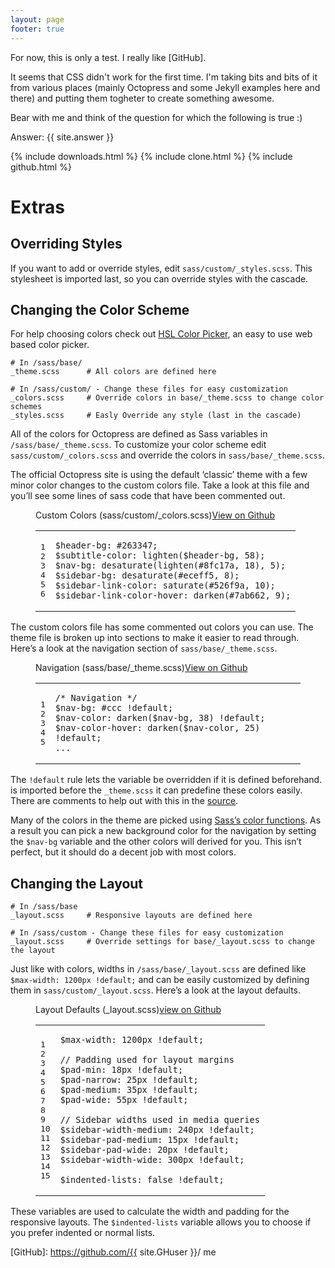 ```yaml
---
layout: page
footer: true
---
```


For now, this is only a test. I really like [GitHub].

It seems that CSS didn't work for the first time. I'm taking bits and bits of
it from various places (mainly Octopress and some Jekyll examples here and
there) and putting them togheter to create something awesome.

Bear with me and think of the question for which the following is true :)

Answer: {{ site.answer }}

{% include downloads.html %}
{% include clone.html %}
{% include github.html %}

Extras
======

<h2 id="overriding_styles">Overriding Styles</h2>


<p>If you want to add or override styles, edit <code>sass/custom/_styles.scss</code>. This stylesheet is imported last, so you can override styles with the cascade.</p>

<h2 id="customizing_styles">Changing the Color Scheme</h2>


<p>For help choosing colors check out <a href="http://hslpicker.com">HSL Color Picker</a>, an easy to use web based color picker.</p>

<pre><code># In /sass/base/
_theme.scss      # All colors are defined here

# In /sass/custom/ - Change these files for easy customization
_colors.scss     # Override colors in base/_theme.scss to change color schemes
_styles.scss     # Easly Override any style (last in the cascade)
</code></pre>

<p>All of the colors for Octopress are defined as Sass variables in <code>/sass/base/_theme.scss</code>.
To customize your color scheme edit <code>sass/custom/_colors.scss</code> and override the colors in <code>sass/base/_theme.scss</code>.</p>

<p>The official Octopress site is using the default &#8216;classic&#8217; theme with a few minor color changes to the custom colors file. Take a look at this file and you&#8217;ll see some lines of sass code that have been commented out.</p>

<figure class='code'><figcaption><span>Custom Colors (sass/custom/_colors.scss)</span><a href='https://github.com/imathis/octopress/tree/master/.themes/classic/sass/custom/_colors.scss'>View on Github </a></figcaption> <div class="highlight"><table><tr><td class="gutter"><pre class="line-numbers"><span class='line-number'>1</span>
<span class='line-number'>2</span>
<span class='line-number'>3</span>
<span class='line-number'>4</span>
<span class='line-number'>5</span>
<span class='line-number'>6</span>
</pre></td><td class='code'><pre><code class='scss'><span class='line'><span class="na">$header-bg</span><span class="o">:</span> <span class="mh">#263347</span><span class="p">;</span>
</span><span class='line'><span class="na">$subtitle-color</span><span class="o">:</span> <span class="nf">lighten</span><span class="p">(</span><span class="nv">$header-bg</span><span class="o">,</span> <span class="mi">58</span><span class="p">);</span>
</span><span class='line'><span class="na">$nav-bg</span><span class="o">:</span> <span class="nf">desaturate</span><span class="p">(</span><span class="nf">lighten</span><span class="p">(</span><span class="mh">#8fc17a</span><span class="o">,</span> <span class="mi">18</span><span class="p">)</span><span class="o">,</span> <span class="mi">5</span><span class="p">);</span>
</span><span class='line'><span class="na">$sidebar-bg</span><span class="o">:</span> <span class="nf">desaturate</span><span class="p">(</span><span class="mh">#eceff5</span><span class="o">,</span> <span class="mi">8</span><span class="p">);</span>
</span><span class='line'><span class="na">$sidebar-link-color</span><span class="o">:</span> <span class="nf">saturate</span><span class="p">(</span><span class="mh">#526f9a</span><span class="o">,</span> <span class="mi">10</span><span class="p">);</span>
</span><span class='line'><span class="na">$sidebar-link-color-hover</span><span class="o">:</span> <span class="nf">darken</span><span class="p">(</span><span class="mh">#7ab662</span><span class="o">,</span> <span class="mi">9</span><span class="p">);</span>
</span></code></pre></td></tr></table></div></figure>


<p>The custom colors file has some commented out colors you can use. The theme file is broken up into sections to make it easier to read through. Here&#8217;s a look at the navigation section of <code>sass/base/_theme.scss</code>.</p>

<figure class='code'><figcaption><span>Navigation (sass/base/_theme.scss)</span><a href='https://github.com/imathis/octopress/tree/master/.themes/classic/sass/base/_theme.scss'>View on Github </a></figcaption> <div class="highlight"><table><tr><td class="gutter"><pre class="line-numbers"><span class='line-number'>1</span>
<span class='line-number'>2</span>
<span class='line-number'>3</span>
<span class='line-number'>4</span>
<span class='line-number'>5</span>
</pre></td><td class='code'><pre><code class='scss'><span class='line'><span class="cm">/* Navigation */</span>
</span><span class='line'><span class="na">$nav-bg</span><span class="o">:</span> <span class="mh">#ccc</span> <span class="nv">!default</span><span class="p">;</span>
</span><span class='line'><span class="na">$nav-color</span><span class="o">:</span> <span class="nf">darken</span><span class="p">(</span><span class="nv">$nav-bg</span><span class="o">,</span> <span class="mi">38</span><span class="p">)</span> <span class="nv">!default</span><span class="p">;</span>
</span><span class='line'><span class="na">$nav-color-hover</span><span class="o">:</span> <span class="nf">darken</span><span class="p">(</span><span class="nv">$nav-color</span><span class="o">,</span> <span class="mi">25</span><span class="p">)</span> <span class="nv">!default</span><span class="p">;</span>
</span><span class='line'><span class="nc">...</span>
</span></code></pre></td></tr></table></div></figure>


<p>The <code>!default</code> rule lets the variable be overridden if it is defined beforehand.
is imported before the <code>_theme.scss</code> it can predefine these colors easily. There are comments to help out with this in the
<a href="https://github.com/imathis/octopress/tree/master/.themes/classic/sass/custom/_colors.scss">source</a>.</p>

<p>Many of the colors in the theme are picked using <a href="http://sass-lang.com/docs/yardoc/Sass/Script/Functions.html">Sass&#8217;s color functions</a>.
As a result you can pick a new background color for the navigation by setting the <code>$nav-bg</code> variable
and the other colors will derived for you. This isn&#8217;t perfect, but it should do a decent job with most colors.</p>

<h2 id="changing_layout">Changing the Layout</h2>


<pre><code># In /sass/base
_layout.scss     # Responsive layouts are defined here

# In /sass/custom - Change these files for easy customization
_layout.scss     # Override settings for base/_layout.scss to change the layout
</code></pre>

<p>Just like with colors, widths in <code>/sass/base/_layout.scss</code> are defined like <code>$max-width: 1200px !default;</code> and can be easily customized
by defining them in <code>sass/custom/_layout.scss</code>. Here&#8217;s a look at the layout defaults.</p>

<figure class='code'><figcaption><span>Layout Defaults (_layout.scss)</span><a href='https://github.com/imathis/octopress/tree/master/.themes/classic/sass/base/_layout.scss'>view on Github </a></figcaption> <div class="highlight"><table><tr><td class="gutter"><pre class="line-numbers"><span class='line-number'>1</span>
<span class='line-number'>2</span>
<span class='line-number'>3</span>
<span class='line-number'>4</span>
<span class='line-number'>5</span>
<span class='line-number'>6</span>
<span class='line-number'>7</span>
<span class='line-number'>8</span>
<span class='line-number'>9</span>
<span class='line-number'>10</span>
<span class='line-number'>11</span>
<span class='line-number'>12</span>
<span class='line-number'>13</span>
<span class='line-number'>14</span>
<span class='line-number'>15</span>
</pre></td><td class='code'><pre><code class='scss'><span class='line'><span class="na">$max-width</span><span class="o">:</span> <span class="mi">1200</span><span class="kt">px</span> <span class="nv">!default</span><span class="p">;</span>
</span><span class='line'>
</span><span class='line'><span class="c1">// Padding used for layout margins</span>
</span><span class='line'><span class="na">$pad-min</span><span class="o">:</span> <span class="mi">18</span><span class="kt">px</span> <span class="nv">!default</span><span class="p">;</span>
</span><span class='line'><span class="na">$pad-narrow</span><span class="o">:</span> <span class="mi">25</span><span class="kt">px</span> <span class="nv">!default</span><span class="p">;</span>
</span><span class='line'><span class="na">$pad-medium</span><span class="o">:</span> <span class="mi">35</span><span class="kt">px</span> <span class="nv">!default</span><span class="p">;</span>
</span><span class='line'><span class="na">$pad-wide</span><span class="o">:</span> <span class="mi">55</span><span class="kt">px</span> <span class="nv">!default</span><span class="p">;</span>
</span><span class='line'>
</span><span class='line'><span class="c1">// Sidebar widths used in media queries</span>
</span><span class='line'><span class="na">$sidebar-width-medium</span><span class="o">:</span> <span class="mi">240</span><span class="kt">px</span> <span class="nv">!default</span><span class="p">;</span>
</span><span class='line'><span class="na">$sidebar-pad-medium</span><span class="o">:</span> <span class="mi">15</span><span class="kt">px</span> <span class="nv">!default</span><span class="p">;</span>
</span><span class='line'><span class="na">$sidebar-pad-wide</span><span class="o">:</span> <span class="mi">20</span><span class="kt">px</span> <span class="nv">!default</span><span class="p">;</span>
</span><span class='line'><span class="na">$sidebar-width-wide</span><span class="o">:</span> <span class="mi">300</span><span class="kt">px</span> <span class="nv">!default</span><span class="p">;</span>
</span><span class='line'>
</span><span class='line'><span class="na">$indented-lists</span><span class="o">:</span> <span class="n-Pseudo">false</span> <span class="nv">!default</span><span class="p">;</span>
</span></code></pre></td></tr></table></div></figure>


<p>These variables are used to calculate the width and padding for the responsive layouts. The <code>$indented-lists</code> variable allows you to choose if you prefer indented or normal lists.</p>

[GitHub]: https://github.com/{{ site.GHuser }}/ me

